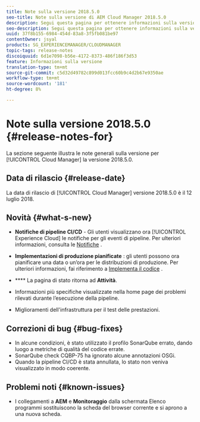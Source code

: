 ```yaml
---
title: Note sulla versione 2018.5.0
seo-title: Note sulla versione di AEM Cloud Manager 2018.5.0
description: Segui questa pagina per ottenere informazioni sulla versione 2018.5.0 di Cloud Manager.
seo-description: Segui questa pagina per ottenere informazioni sulla versione 2018.5.0 di AEM Cloud Manager.
uuid: 37f8b155-6984-454d-83a8-3f5fb081be97
contentOwner: jsyal
products: SG_EXPERIENCEMANAGER/CLOUDMANAGER
topic-tags: release-notes
discoiquuid: 6d1e7098-b56e-4172-8373-486f186f3d53
feature: Informazioni sulla versione
translation-type: tm+mt
source-git-commit: c5d32d49782c899d013fcc60b9c4d2b67e9350ae
workflow-type: tm+mt
source-wordcount: '181'
ht-degree: 8%

---
```



# Note sulla versione 2018.5.0 {#release-notes-for}

La sezione seguente illustra le note generali sulla versione per [!UICONTROL Cloud Manager] la versione 2018.5.0.

## Data di rilascio {#release-date}

La data di rilascio di [!UICONTROL Cloud Manager] versione 2018.5.0 è il 12 luglio 2018.

## Novità {#what-s-new}

* **Notifiche di pipeline CI/CD**  - Gli utenti visualizzano ora  [!UICONTROL Experience Cloud] le notifiche per gli eventi di pipeline. Per ulteriori informazioni, consulta le [Notifiche](notifications.md) .

* **Implementazioni di produzione pianificate** : gli utenti possono ora pianificare una data o un’ora per le distribuzioni di produzione. Per ulteriori informazioni, fai riferimento a [Implementa il codice](deploying-code.md) .

* **** La pagina di stato ritorna ad  **Attività**.

* Informazioni più specifiche visualizzate nella home page dei problemi rilevati durante l’esecuzione della pipeline.
* Miglioramenti dell&#39;infrastruttura per il test delle prestazioni.

## Correzioni di bug {#bug-fixes}

* In alcune condizioni, è stato utilizzato il profilo SonarQube errato, dando luogo a metriche di qualità del codice errate.
* SonarQube check CQBP-75 ha ignorato alcune annotazioni OSGi.
* Quando la pipeline CI/CD è stata annullata, lo stato non veniva visualizzato in modo coerente.

## Problemi noti {#known-issues}

* I collegamenti a **AEM** e **Monitoraggio** dalla schermata Elenco programmi sostituiscono la scheda del browser corrente e si aprono a una nuova scheda.

